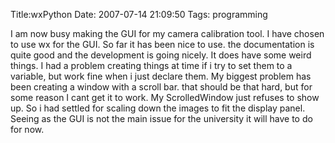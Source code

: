 Title:wxPython
Date: 2007-07-14 21:09:50
Tags: programming

I am now busy making the GUI for my camera calibration tool. I have chosen to
use wx for the GUI. So far it has been nice to use. the documentation is quite
good and the development is going nicely. It does have some weird things. I
had a problem creating things at time if i try to set them to a variable, but
work fine when i just declare them. My biggest problem has been creating a
window with a scroll bar. that should be that hard, but for some reason I cant
get it to work. My ScrolledWindow just refuses to show up. So i had settled
for scaling down the images to fit the display panel. Seeing as the GUI is not
the main issue for the university it will have to do for now.

